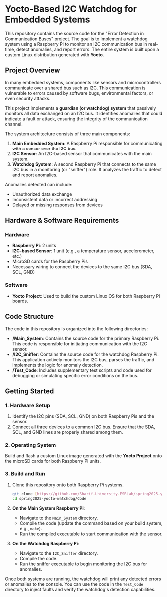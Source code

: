 # Yocto-Based I2C Watchdog for Embedded Systems

This repository contains the source code for the "Error Detection in Communication Buses" project. The goal is to implement a watchdog system using a Raspberry Pi to monitor an I2C communication bus in real-time, detect anomalies, and report errors. The entire system is built upon a custom Linux distribution generated with **Yocto**.

## Project Overview

In many embedded systems, components like sensors and microcontrollers communicate over a shared bus such as I2C. This communication is vulnerable to errors caused by software bugs, environmental factors, or even security attacks.

This project implements a **guardian (or watchdog) system** that passively monitors all data exchanged on an I2C bus. It identifies anomalies that could indicate a fault or attack, ensuring the integrity of the communication channel.


The system architecture consists of three main components:
1.  **Main Embedded System**: A Raspberry Pi responsible for communicating with a sensor over the I2C bus.
2.  **I2C Sensor**: An I2C-based sensor that communicates with the main system.
3.  **Watchdog System**: A second Raspberry Pi that connects to the same I2C bus in a monitoring (or "sniffer") role. It analyzes the traffic to detect and report anomalies.

Anomalies detected can include:
* Unauthorized data exchange
* Inconsistent data or incorrect addressing
* Delayed or missing responses from devices

## Hardware & Software Requirements

### Hardware
* **Raspberry Pi**: 2 units 
* **I2C-based Sensor**: 1 unit (e.g., a temperature sensor, accelerometer, etc.)
* MicroSD cards for the Raspberry Pis
* Necessary wiring to connect the devices to the same I2C bus (SDA, SCL, GND)

### Software
* **Yocto Project**: Used to build the custom Linux OS for both Raspberry Pi boards.

## Code Structure

The code in this repository is organized into the following directories:

* **/Main_System**: Contains the source code for the primary Raspberry Pi. This code is responsible for initiating communication with the I2C sensor.
* **/I2C_Sniffer**: Contains the source code for the watchdog Raspberry Pi. This application actively monitors the I2C bus, parses the traffic, and implements the logic for anomaly detection.
* **/Test_Code**: Includes supplementary test scripts and code used for debugging or simulating specific error conditions on the bus.

## Getting Started

### 1. Hardware Setup
1.  Identify the I2C pins (SDA, SCL, GND) on both Raspberry Pis and the sensor.
2.  Connect all three devices to a common I2C bus. Ensure that the SDA, SCL, and GND lines are properly shared among them.

### 2. Operating System
Build and flash a custom Linux image generated with the **Yocto Project** onto the microSD cards for both Raspberry Pi units.

### 3. Build and Run
1.  Clone this repository onto both Raspberry Pi systems.
    ```bash
    git clone [https://github.com/Sharif-University-ESRLab/spring2025-yocto-watchdog.git](https://github.com/Sharif-University-ESRLab/spring2025-yocto-watchdog.git)
    cd spring2025-yocto-watchdog/Code
    ```
2.  **On the Main System Raspberry Pi**:
    * Navigate to the `Main_System` directory.
    * Compile the code (update the command based on your build system, e.g., `make`).
    * Run the compiled executable to start communication with the sensor.

3.  **On the Watchdog Raspberry Pi**:
    * Navigate to the `I2C_Sniffer` directory.
    * Compile the code.
    * Run the sniffer executable to begin monitoring the I2C bus for anomalies.

Once both systems are running, the watchdog will print any detected errors or anomalies to the console. You can use the code in the `Test_Code` directory to inject faults and verify the watchdog's detection capabilities.

